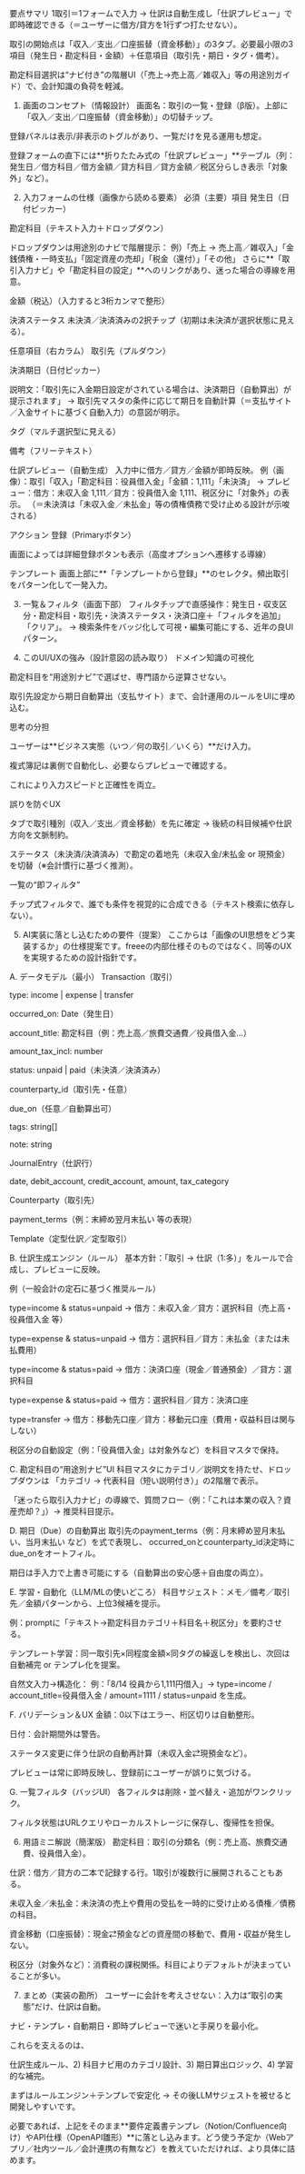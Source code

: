 要点サマリ
1取引＝1フォームで入力 → 仕訳は自動生成し「仕訳プレビュー」で即時確認できる（＝ユーザーに借方/貸方を1行ずつ打たせない）。

取引の開始点は「収入／支出／口座振替（資金移動）」の3タブ。必要最小限の3項目（発生日・勘定科目・金額）＋任意項目（取引先・期日・タグ・備考）。

勘定科目選択は“ナビ付き”の階層UI（「売上→売上高／雑収入」等の用途別ガイド）で、会計知識の負荷を軽減。

1) 画面のコンセプト（情報設計）
画面名：取引の一覧・登録（β版）。上部に「収入／支出／口座振替（資金移動）」の切替チップ。

登録パネルは表示/非表示のトグルがあり、一覧だけを見る運用も想定。

登録フォームの直下には**折りたたみ式の「仕訳プレビュー」**テーブル（列：発生日／借方科目／借方金額／貸方科目／貸方金額／税区分らしき表示「対象外」など）。

2) 入力フォームの仕様（画像から読める要素）
必須（主要）項目
発生日（日付ピッカー）

勘定科目（テキスト入力＋ドロップダウン）

ドロップダウンは用途別のナビで階層提示：
例）「売上 → 売上高／雑収入」「金銭債権・一時支払」「固定資産の売却」「税金（還付）」「その他」
さらに**「取引入力ナビ」や「勘定科目の設定」**へのリンクがあり、迷った場合の導線を用意。

金額（税込）（入力すると3桁カンマで整形）

決済ステータス
未決済／決済済みの2択チップ（初期は未決済が選択状態に見える）。

任意項目（右カラム）
取引先（プルダウン）

決済期日（日付ピッカー）

説明文：「取引先に入金期日設定がされている場合は、決済期日（自動算出）が提示されます」
→ 取引先マスタの条件に応じて期日を自動計算（＝支払サイト／入金サイトに基づく自動入力）の意図が明示。

タグ（マルチ選択型に見える）

備考（フリーテキスト）

仕訳プレビュー（自動生成）
入力中に借方／貸方／金額が即時反映。
例（画像）：取引「収入」「勘定科目：役員借入金」「金額：1,111」「未決済」
→ プレビュー：借方：未収入金 1,111／貸方：役員借入金 1,111、税区分に「対象外」の表示。
（＝未決済は「未収入金／未払金」等の債権債務で受け止める設計が示唆される）

アクション
登録（Primaryボタン）

画面によっては詳細登録ボタンも表示（高度オプションへ遷移する導線）

テンプレート
画面上部に**「テンプレートから登録」**のセレクタ。頻出取引をパターン化して一発入力。

3) 一覧＆フィルタ（画面下部）
フィルタチップで直感操作：発生日・収支区分・勘定科目・取引先・決済ステータス・決済口座＋「フィルタを追加」「クリア」。
→ 検索条件をバッジ化して可視・編集可能にする、近年の良UIパターン。

4) このUI/UXの強み（設計意図の読み取り）
ドメイン知識の可視化

勘定科目を“用途別ナビ”で選ばせ、専門語から逆算させない。

取引先設定から期日自動算出（支払サイト）まで、会計運用のルールをUIに埋め込む。

思考の分担

ユーザーは**ビジネス実態（いつ／何の取引／いくら）**だけ入力。

複式簿記は裏側で自動化し、必要ならプレビューで確認する。

これにより入力スピードと正確性を両立。

誤りを防ぐUX

タブで取引種別（収入／支出／資金移動）を先に確定 → 後続の科目候補や仕訳方向を文脈制約。

ステータス（未決済/決済済み）で勘定の着地先（未収入金/未払金 or 現預金）を切替（※会計慣行に基づく推測）。

一覧の“即フィルタ”

チップ式フィルタで、誰でも条件を視覚的に合成できる（テキスト検索に依存しない）。

5) AI実装に落とし込むための要件（提案）
ここからは「画像のUI思想をどう実装するか」の仕様提案です。freeeの内部仕様そのものではなく、同等のUXを実現するための設計指針です。

A. データモデル（最小）
Transaction（取引）

type: income | expense | transfer

occurred_on: Date（発生日）

account_title: 勘定科目（例：売上高／旅費交通費／役員借入金…）

amount_tax_incl: number

status: unpaid | paid（未決済／決済済み）

counterparty_id（取引先・任意）

due_on（任意／自動算出可）

tags: string[]

note: string

JournalEntry（仕訳行）

date, debit_account, credit_account, amount, tax_category

Counterparty（取引先）

payment_terms（例：末締め翌月末払い 等の表現）

Template（定型仕訳／定型取引）

B. 仕訳生成エンジン（ルール）
基本方針：「取引 → 仕訳（1:多）」をルールで合成し、プレビューに反映。

例（一般会計の定石に基づく推奨ルール）

type=income & status=unpaid
→ 借方：未収入金／貸方：選択科目（売上高・役員借入金 等）

type=expense & status=unpaid
→ 借方：選択科目／貸方：未払金（または未払費用）

type=income & status=paid
→ 借方：決済口座（現金／普通預金）／貸方：選択科目

type=expense & status=paid
→ 借方：選択科目／貸方：決済口座

type=transfer
→ 借方：移動先口座／貸方：移動元口座（費用・収益科目は関与しない）

税区分の自動設定（例：「役員借入金」は対象外など）を科目マスタで保持。

C. 勘定科目の“用途別ナビ”UI
科目マスタにカテゴリ／説明文を持たせ、ドロップダウンは
「カテゴリ → 代表科目（短い説明付き）」の2階層で表示。

「迷ったら取引入力ナビ」の導線で、質問フロー（例：「これは本業の収入？資産売却？」）→ 推奨科目提示。

D. 期日（Due）の自動算出
取引先のpayment_terms（例：月末締め翌月末払い、当月末払い など）を式で表現し、
occurred_onとcounterparty_id決定時にdue_onをオートフィル。

期日は手入力で上書き可能にする（自動算出の安心感＋自由度の両立）。

E. 学習・自動化（LLM/MLの使いどころ）
科目サジェスト：メモ／備考／取引先／金額パターンから、上位3候補を提示。

例：promptに「テキスト→勘定科目カテゴリ＋科目名＋税区分」を要約させる。

テンプレート学習：同一取引先×同程度金額×同タグの繰返しを検出し、次回は自動補完 or テンプレ化を提案。

自然文入力→構造化：
例：「8/14 役員から1,111円借入」→ type=income / account_title=役員借入金 / amount=1111 / status=unpaid を生成。

F. バリデーション＆UX
金額：0以下はエラー、桁区切りは自動整形。

日付：会計期間外は警告。

ステータス変更に伴う仕訳の自動再計算（未収入金⇄現預金など）。

プレビューは常に即時反映し、登録前にユーザーが誤りに気づける。

G. 一覧フィルタ（バッジUI）
各フィルタは削除・並べ替え・追加がワンクリック。

フィルタ状態はURLクエリやローカルストレージに保存し、復帰性を担保。

6) 用語ミニ解説（簡潔版）
勘定科目：取引の分類名（例：売上高、旅費交通費、役員借入金）。

仕訳：借方／貸方の二本で記録する行。1取引が複数行に展開されることもある。

未収入金／未払金：未決済の売上や費用の受払を一時的に受け止める債権／債務の科目。

資金移動（口座振替）：現金⇄預金などの資産間の移動で、費用・収益が発生しない。

税区分（対象外など）：消費税の課税関係。科目によりデフォルトが決まっていることが多い。

7) まとめ（実装の勘所）
ユーザーに会計を考えさせない：入力は“取引の実態”だけ、仕訳は自動。

ナビ・テンプレ・自動期日・即時プレビューで迷いと手戻りを最小化。

これらを支えるのは、

仕訳生成ルール、2) 科目ナビ用のカテゴリ設計、3) 期日算出ロジック、4) 学習的な補完。

まずはルールエンジン＋テンプレで安定化 → その後LLMサジェストを被せると開発しやすいです。

必要であれば、上記をそのまま**要件定義書テンプレ（Notion/Confluence向け）やAPI仕様（OpenAPI雛形）**に落とし込みます。どう使う予定か（Webアプリ／社内ツール／会計連携の有無など）を教えていただければ、より具体に詰めます。